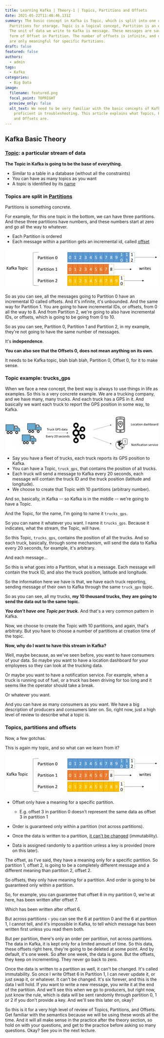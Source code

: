 ```yaml
---
title: Learning Kafka | Theory-1 | Topics, Partitions and Offsets
date: 2021-05-22T11:48:46.131Z
summary: The basic concept in Kafka is Topic, which is split into one or more
  Partitions for storage. Topic is a logical concept, Partition is an entity.
  The unit of data we write to Kafka is message. These messages are saved in the
  form of Offset in Partition. The number of offsets is infinite, and offsets
  are only meaningful for specific Partitions.
draft: false
featured: false
authors:
  - admin
tags:
  - Kafka
categories:
  - Big Data
image:
  filename: featured.png
  focal_point: TOPRIGHT
  preview_only: false
  alt_text: We need to be very familiar with the basic concepts of Kafka to be
    proficient in troubleshooting. This article explains what Topics, Partitions
    and Offsets are.
---
```

## Kafka Basic Theory

### <ins>Topic</ins>: a particular stream of data

**The Topic in Kafka is going to be the base of everything.**

* Similar to a table in a database (without all the constraints)
* You can have as many topics as you want
* A topic is identified by its <ins>name</ins>

### Topics are split in <ins>Partitions</ins>

Partitions is something concrete.

For example, for this one topic in the bottom, we can have three partitions.
And these three partitions have numbers, and these numbers start at zero and go all the way to whatever.

* Each Partition is ordered
* Each message within a partition gets an incremental id, called <ins>offset</ins>

![Kafka Partition](kafka_partition.png "Kafka Partition")

So as you can see, all the messages going to Partition 0 have an incremental ID
called offsets.
And it's infinite, it's unbounded. And the same way for Partition 1.
You are going to have incremental IDs, or offsets, from 0 all the way to 8.
And from Partition 2, we're going to also have incremental IDs, or offsets,
which is going to be going from 0 to 10.

So as you can see, Partition 0, Partition 1 and Partition 2, in my example,
they're not going to have the same number of messages.

It's **independence**.

**You can also see that the Offsets 0, does not mean anything on its own.**

It needs to be Kafka topic, blah blah blah, Partition 0, Offset 0, for it to make sense.

### Topic example: **trucks_gps**

When we face a new concept, the best way is always to use things in life as examples.
So this is a very concrete example.
We are a trucking company, and we have many, many trucks.
And each truck has a GPS in it.
And basically we want each truck to report the GPS position in some way, to Kafka.

![trucks_gps](topic-trucks_gps.png "Kafka Topic example, trucks_gps")

- Say you have a fleet of trucks, each truck reports its GPS position to Kafka.
- You can have a Topic, `truck_gps`, that contains the position of all trucks.
- Each truck will send a message to Kafka every 20 seconds, each message will contain the truck ID and the truck position (latitude and longitude).
- We choose to create that Topic with 10 partitions (arbitrary number).

And so, basically, in Kafka -- so Kafka is in the middle --
we're going to have a Topic.

And the Topic, for the name, I'm going to name it `trucks_gps`.

So you can name it whatever you want. I name it `trucks_gps`.
Because it indicates, what the stream, the Topic, will have.

So this Topic, `trucks_gps`, contains the position of all the trucks.
And so each truck, basically, through some mechanism, will send the data to
Kafka every 20 seconds, for example, it's arbitrary.

And each message...

So this is what goes into a Partition, what is a message.
Each message will contain the truck ID, and also the truck position, latitude
and longitude.

So the information here we have is that, we have each truck reporting, sending
message of their own to Kafka through the same `truck_gps` topic.

So as you can see, all my trucks, **my 10 thousand trucks, they are going to send
the data out to the same topic.**

***You don't have one Topic per truck.***
And that's a very common pattern in Kafka.

Now, we choose to create the Topic with 10 partitions, and again, that's
arbitraty.
But you have to choose a number of partitions at creation time of the topic.

**Now, why do I want to have this stream in Kafka?**

Well, maybe because, as we've seen before, you want to have consumers of your
data. So maybe you want to have a location dashboard for your employees so they
can look at the trucking data.

Or maybe you want to have a notification service.
For example, when a truck is running out of fuel, or a truck has been driving
for too long and it seems like the operator should take a break.

Or whatever you want.

And you can have as many consumers as you want.
We have a big description of producers and consumers later on.
So, right now, just a high level of review to describe what a topic is.

### Topics, partitions and offsets

Now, a few gotchas.

This is again my topic, and so what can we learn from it?

![Partitions and Offsets](kafka_partition.png "my topic")

- Offset only have a meaning for a specific partition.

    - E.g. offset 3 in partition 0 doesn't represent the same data as offset 3 in partition 1

- Order is guaranteed only within a partition (not across partitions).
- Once the data is written to a partition, <ins>it can't be changed</ins> (immutability).
- Data is assigned randomly to a partition unless a key is provided (more on this later).

The offset, as I've said, they have a meaning only for a specific partition.
So partition 1, offset 2, is going to be a completely different message and a
different meaning than partition 2, offset 2.

So offsets, they only have meaning for a partition.
And order is going to be guaranteed only within a partition.

So, for example, you can guarantee that offset 8 in my partition 0, we're at
here, has been written after offset 7.

Which has been written after offset 6.

But across partitions - you can see the 6 at partition 0 and the 6 at partition
1, I cannot tell, and it's impossible in Kafka, to tell which message has been
written first unless you read them both.

But per partition, there's only an order per partition, not across partitions.
The data in Kafka, it is kept only for a limited amount of time.
So this data, these offsets right here, they're going to be deleted at some
point.
And by default, it's one week.
So after one week, the data is gone.
But the offsets, they keep on incrementing.
They never go back to zero.

Once the data is written to a partition as well, it can't be changed.
It's called immutability.
So once I write Offset 6 in Partition 1, I can never update it, or just swap it,
or whatever. It can't be changed.
It's six forever, and this is the data I will hold.
If you want to write a new message, you write it at the end of the partition.
And we'll see this when we go to producers, but right now, just know the rule,
which is data will be sent randomly through partition 0, 1 or 2 if you don't
provide a key.
And we'll see this later on, okay?

So this is it for a very high level of review of Topics, Partitions, and
Offsets.
Get familiar with the semantics because we will be using these words all the time.
And it will all make sense in the practice after the theory section, so hold on
with your questions, and get to the practice before asking so many questions.
Okay? See you in the next lecture.
